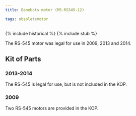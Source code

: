 ```yaml
---
title: Banebots motor (M5-RS545-12)

tags: obsoletemotor
---
```


{% include historical %}
{% include stub %}

The RS-545 motor was legal for use in 2009, 2013 and 2014.

## Kit of Parts

### 2013-2014

The RS-545 is legal for use, but is not included in the KOP.

### 2009

Two RS-545 motors are provided in the KOP.

